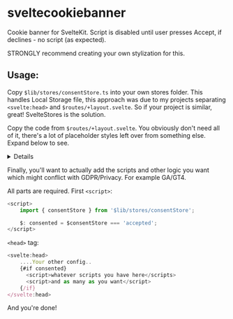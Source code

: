 # sveltecookiebanner
Cookie banner for SvelteKit. Script is disabled until user presses Accept, if declines - no script (as expected).

STRONGLY recommend creating your own stylization for this.

## Usage:

Copy `$lib/stores/consentStore.ts` into your own stores folder. This handles Local Storage file, this approach was due to my projects separating `<svelte:head>` and `$routes/+layout.svelte`. So if your project is similar, great! SvelteStores is the solution.

Copy the code from `$routes/+layout.svelte`. You obviously don't need all of it, there's a lot of placeholder styles left over from something else. Expand below to see.

<details>
Script part is required:
  
```svelte
<script>
	import { consentStore } from '$lib/stores/consentStore';

	let showBanner = false;
	$: showBanner = $consentStore === null;

	function handleConsent(decision) {
		consentStore.setConsent(decision);
	}
</script>
```

The actual banner:
```ts

 <div class="cookieContainer">
    <div class="contentContainer">
        <span class="cookieText">This website uses <a href="privacy-policy">analytics and cookies</a> to improve content delivery.</span>
		<button class="cookieAccept" type="button" on:click={() => handleConsent('accepted')} on:keypress={(e) => e.key === 'Enter' && handleConsent('accepted')}>Accept</button>
		<button class="cookieDecline" type="button" on:click={() => handleConsent('declined')} on:keypress={(e) => e.key === 'Enter' && handleConsent('declined')}>Decline</button>
    </div>
</div>
{/if}
```
The only parts really required for this, as you may want to change things is:
```ts
{#if showBanner}
		on:click={() => handleConsent('accepted')} on:keypress={(e) => e.key === 'Enter' && handleConsent('accepted')}
		on:click={() => handleConsent('declined')} on:keypress={(e) => e.key === 'Enter' && handleConsent('declined')}
{/if}
```
That means you can add this to whichever object suits you.
</details>


Finally, you'll want to actually add the scripts and other logic you want which might conflict with GDPR/Privacy. For example GA/GT4.

All parts are required. First `<script>`:
```ts
<script>
    import { consentStore } from '$lib/stores/consentStore';

    $: consented = $consentStore === 'accepted';
</script>
```

`<head>` tag:
```ts
<svelte:head>
    ....Your other config..
    {#if consented}
      <script>whatever scripts you have here</scripts>
      <script>and as many as you want</script>
    {/if}
</svelte:head>
```


And you're done!
